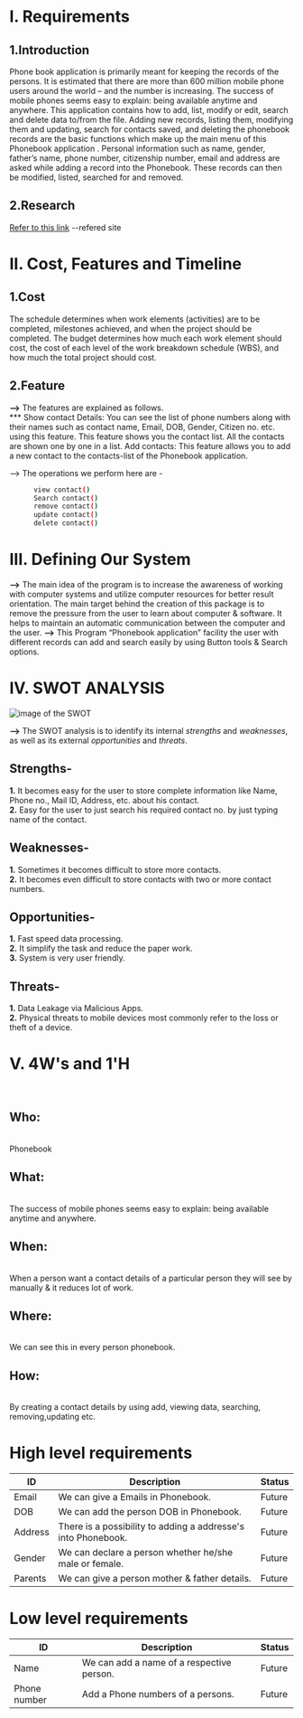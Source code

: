 # I. Requirements
## 1.Introduction
Phone book application is primarily meant for keeping the records of the persons. It is estimated that there are more than 600 million mobile phone users around the world – and the number is increasing. The success of mobile phones seems easy to explain: being available anytime and anywhere.
This application contains how to add, list, modify or edit, search and delete data to/from the file. Adding new records, listing them, modifying them and updating, search for contacts saved, and deleting the phonebook records are the basic functions which make up the main menu of this Phonebook application .
Personal information such as name, gender, father’s name, phone number, citizenship number, email and address are asked while adding a record into the Phonebook. These records can then be modified, listed, searched for and removed.
## 2.Research
[Refer to this link](https://1000projects.org/phonebook-application-c-project-report.html) --refered site

# II. Cost, Features and Timeline

## 1.Cost
The schedule determines when work elements (activities) are to be completed, milestones achieved, and when the project should be completed. The budget determines how much each work element should cost, the cost of each level of the work breakdown schedule (WBS), and how much the total project should cost.

## 2.Feature
**-->** The features are explained as follows. 
            <br>     *** Show contact Details: You can see the list of phone numbers along with their names such as contact name, Email, DOB, Gender, Citizen no. etc. using this feature. This feature shows you the contact list. All the contacts are shown one by one in a list. Add contacts: This feature allows you to add a new contact to the contacts-list of the Phonebook application.

--> The operations we perform here are -
```sh add contact()
      view contact()
      Search contact()
      remove contact()
      update contact()
      delete contact()
```
      

# III. Defining Our System
**-->** The main idea of the program is to increase the awareness of working with computer systems and utilize computer resources for better result orientation. The main target behind the creation of this package is to remove the pressure from the user to learn about computer & software. It helps to maintain an automatic communication between the computer and the user. 
**-->** This Program “Phonebook application” facility the user with different records can add and search easily by using Button tools & Search options. 
<br>
# IV. SWOT ANALYSIS
![image of the SWOT](https://www.appaspect.com/wp-content/uploads/SWOT-Analysis-2.png)

**-->** The SWOT analysis is to identify its internal *strengths* and *weaknesses*, as well as its external *opportunities* and *threats*.
## Strengths-
**1.** It becomes easy for the user to store complete information like Name, Phone no., Mail ID, Address, etc. about his contact.<br>
**2.** Easy for the user to just search his required contact no. by just typing name of the contact.
<br> 
## Weaknesses-
**1.** Sometimes it becomes difficult to store more contacts.<br>
**2.** It becomes even difficult to store contacts with two or more contact numbers.
<br>
## Opportunities-
**1.** Fast speed data processing.<br>
**2.** It simplify the task and reduce the paper work.<br>
**3.** System is very user friendly.<br>
## Threats-
**1.** Data Leakage via Malicious Apps.<br>
**2.** Physical threats to mobile devices most commonly refer to the loss or theft of a device.<br>

# V. 4W's and 1'H
<br>

## Who: 
<br>Phonebook

## What:
<br>The success of mobile phones seems easy to explain: being available anytime and anywhere.

## When:
<br>When a person want a contact details of a particular person they will see by manually & it reduces lot of work.

## Where:
<br>We can see this in every person phonebook.

## How:
<br>By creating a contact details by using add, viewing data, searching, removing,updating etc.


# High level requirements
| ID | Description | Status |
| -------- | -------- | -------- |
| Email | We can give a Emails in Phonebook. | Future |
| DOB | We can add the person DOB in Phonebook. | Future |
| Address | There is a possibility to adding a addresse's into Phonebook. | Future |
| Gender | We can declare a person whether he/she male or female. | Future |
| Parents | We can give a person mother & father details. | Future |

# Low level requirements
| ID | Description | Status |
| -------- | -------- | -------- |
| Name | We can add a name of a respective person. | Future |
| Phone number | Add a Phone numbers of a persons. | Future |

